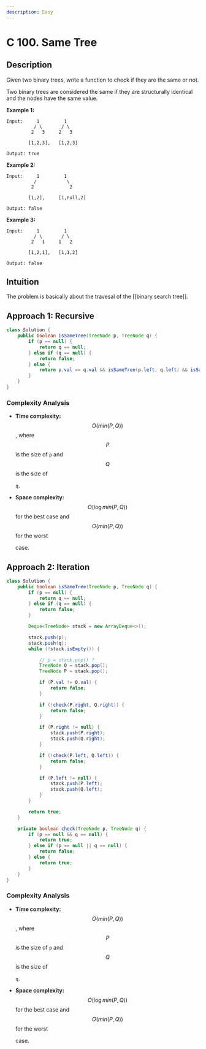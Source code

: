 ```yaml
---
description: Easy
---
```


# C 100. Same Tree

## Description

Given two binary trees, write a function to check if they are the same or not.

Two binary trees are considered the same if they are structurally identical and the nodes have the same value.

**Example 1:**

```text
Input:     1         1
          / \       / \
         2   3     2   3

        [1,2,3],   [1,2,3]

Output: true
```

**Example 2:**

```text
Input:     1         1
          /           \
         2             2

        [1,2],     [1,null,2]

Output: false
```

**Example 3:**

```text
Input:     1         1
          / \       / \
         2   1     1   2

        [1,2,1],   [1,1,2]

Output: false
```

## Intuition

The problem is basically about the travesal of the \[\[binary search tree\]\].

## Approach 1: Recursive

```java
class Solution {
    public boolean isSameTree(TreeNode p, TreeNode q) {
        if (p == null) {
            return q == null;
        } else if (q == null) {
            return false;
        } else {
            return p.val == q.val && isSameTree(p.left, q.left) && isSameTree(p.right, q.right);
        }
    }
}
```

### Complexity Analysis

* **Time complexity:** $$O(min(P, Q))$$, where $$P$$ is the size of `p` and $$Q$$ is the size of

  `q`.

* **Space complexity:** $$O(\log{min(P, Q)})$$ for the best case and $$O(min(P, Q))$$ for the worst

  case.

## Approach 2: Iteration

```java
class Solution {
    public boolean isSameTree(TreeNode p, TreeNode q) {
        if (p == null) {
            return q == null;
        } else if (q == null) {
            return false;
        }

        Deque<TreeNode> stack = new ArrayDeque<>();

        stack.push(p);
        stack.push(q);
        while (!stack.isEmpty()) {

            // p = stack.pop() ?
            TreeNode Q = stack.pop();
            TreeNode P = stack.pop();

            if (P.val != Q.val) {
                return false;
            }

            if (!check(P.right, Q.right)) {
                return false;
            }

            if (P.right != null) {
                stack.push(P.right);
                stack.push(Q.right);
            }

            if (!check(P.left, Q.left)) {
                return false;
            }

            if (P.left != null) {
                stack.push(P.left);
                stack.push(Q.left);
            }
        }

        return true;
    }

    private boolean check(TreeNode p, TreeNode q) {
        if (p == null && q == null) {
            return true;
        } else if (p == null || q == null) {
            return false;
        } else {
            return true;
        }
    }
}
```

### Complexity Analysis

* **Time complexity:** $$O(min(P, Q))$$, where $$P$$ is the size of `p` and $$Q$$ is the size of

  `q`.

* **Space complexity:** $$O(\log{min(P, Q)})$$ for the best case and $$O(min(P, Q))$$ for the worst

  case.

